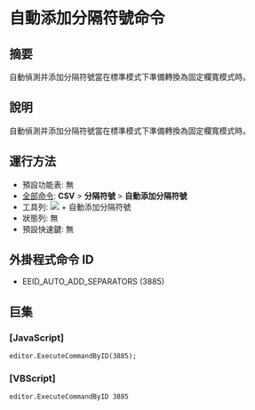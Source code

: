 # 自動添加分隔符號命令

## 摘要

自動偵測并添加分隔符號當在標準模式下準備轉換為固定欄寬模式時。

## 說明

自動偵測并添加分隔符號當在標準模式下準備轉換為固定欄寬模式時。

## 運行方法

- 預設功能表: 無
- [全部命令](../tools/all_commands): **CSV** \> **分隔符號** \> **自動添加分隔符號**
- 工具列: ![](../../images/columns_separators..png) \+ 自動添加分隔符號
- 狀態列: 無
- 預設快速鍵: 無

## 外掛程式命令 ID

- EEID\_AUTO\_ADD\_SEPARATORS (3885)

## 巨集

### \[JavaScript\]

```
editor.ExecuteCommandByID(3885);
```

### \[VBScript\]

```
editor.ExecuteCommandByID 3885
```
